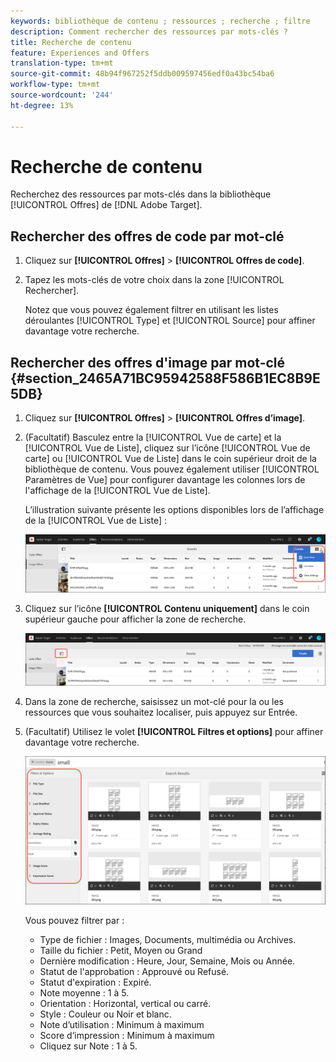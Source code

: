 ```yaml
---
keywords: bibliothèque de contenu ; ressources ; recherche ; filtre
description: Comment rechercher des ressources par mots-clés ?
title: Recherche de contenu
feature: Experiences and Offers
translation-type: tm+mt
source-git-commit: 48b94f967252f5ddb009597456edf0a43bc54ba6
workflow-type: tm+mt
source-wordcount: '244'
ht-degree: 13%

---
```



# Recherche de contenu

Recherchez des ressources par mots-clés dans la bibliothèque [!UICONTROL Offres] de [!DNL Adobe Target].

## Rechercher des offres de code par mot-clé

1. Cliquez sur **[!UICONTROL Offres]** > **[!UICONTROL Offres de code]**.
1. Tapez les mots-clés de votre choix dans la zone [!UICONTROL Rechercher].

   Notez que vous pouvez également filtrer en utilisant les listes déroulantes [!UICONTROL Type] et [!UICONTROL Source] pour affiner davantage votre recherche.

## Rechercher des offres d&#39;image par mot-clé {#section_2465A71BC95942588F586B1EC8B9E5DB}

1. Cliquez sur **[!UICONTROL Offres]** > **[!UICONTROL Offres d’image]**.

1. (Facultatif) Basculez entre la [!UICONTROL Vue de carte] et la [!UICONTROL Vue de Liste], cliquez sur l’icône [!UICONTROL Vue de carte] ou [!UICONTROL Vue de Liste] dans le coin supérieur droit de la bibliothèque de contenu. Vous pouvez également utiliser [!UICONTROL Paramètres de Vue] pour configurer davantage les colonnes lors de l&#39;affichage de la [!UICONTROL Vue de Liste].

   L’illustration suivante présente les options disponibles lors de l’affichage de la [!UICONTROL Vue de Liste] :

   ![Options de Vue de liste](/help/c-experiences/c-manage-content/assets/view-settings-options.png)

1. Cliquez sur l’icône **[!UICONTROL Contenu uniquement]** dans le coin supérieur gauche pour afficher la zone de recherche.

   ![Option Contenu uniquement](/help/c-experiences/c-manage-content/assets/content-only.png)

1. Dans la zone de recherche, saisissez un mot-clé pour la ou les ressources que vous souhaitez localiser, puis appuyez sur Entrée.

1. (Facultatif) Utilisez le volet **[!UICONTROL Filtres et options]** pour affiner davantage votre recherche.

   ![Volet Filtres et options](/help/c-experiences/c-manage-content/assets/filter-and-options.png)

   Vous pouvez filtrer par :

   * Type de fichier : Images, Documents, multimédia ou Archives.
   * Taille du fichier : Petit, Moyen ou Grand
   * Dernière modification : Heure, Jour, Semaine, Mois ou Année.
   * Statut de l&#39;approbation : Approuvé ou Refusé.
   * Statut d&#39;expiration : Expiré.
   * Note moyenne : 1 à 5.
   * Orientation : Horizontal, vertical ou carré.
   * Style : Couleur ou Noir et blanc.
   * Note d’utilisation : Minimum à maximum
   * Score d’impression : Minimum à maximum
   * Cliquez sur Note : 1 à 5.